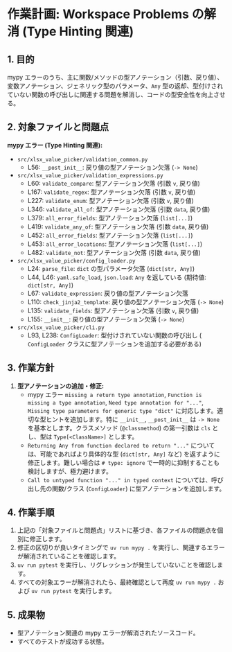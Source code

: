 # 作業計画: Workspace Problems の解消 (Type Hinting 関連)

## 1. 目的

mypy エラーのうち、主に関数/メソッドの型アノテーション（引数、戻り値）、変数アノテーション、ジェネリック型のパラメータ、`Any` 型の返却、型付けされていない関数の呼び出しに関連する問題を解消し、コードの型安全性を向上させる。

## 2. 対象ファイルと問題点

**mypy エラー (Type Hinting 関連):**

*   `src/xlsx_value_picker/validation_common.py`
    *   L56: `__post_init__`: 戻り値の型アノテーション欠落 (`-> None`)
*   `src/xlsx_value_picker/validation_expressions.py`
    *   L60: `validate_compare`: 型アノテーション欠落 (引数 `v`, 戻り値)
    *   L167: `validate_regex`: 型アノテーション欠落 (引数 `v`, 戻り値)
    *   L227: `validate_enum`: 型アノテーション欠落 (引数 `v`, 戻り値)
    *   L346: `validate_all_of`: 型アノテーション欠落 (引数 `data`, 戻り値)
    *   L379: `all_error_fields`: 型アノテーション欠落 (`list[...]`)
    *   L419: `validate_any_of`: 型アノテーション欠落 (引数 `data`, 戻り値)
    *   L452: `all_error_fields`: 型アノテーション欠落 (`list[...]`)
    *   L453: `all_error_locations`: 型アノテーション欠落 (`list[...]`)
    *   L482: `validate_not`: 型アノテーション欠落 (引数 `data`, 戻り値)
*   `src/xlsx_value_picker/config_loader.py`
    *   L24: `parse_file`: `dict` の型パラメータ欠落 (`dict[str, Any]`)
    *   L44, L46: `yaml.safe_load`, `json.load`: `Any` を返している (期待値: `dict[str, Any]`)
    *   L67: `validate_expression`: 戻り値の型アノテーション欠落
    *   L110: `check_jinja2_template`: 戻り値の型アノテーション欠落 (`-> None`)
    *   L135: `validate_fields`: 型アノテーション欠落 (引数 `v`, 戻り値)
    *   L155: `__init__`: 戻り値の型アノテーション欠落 (`-> None`)
*   `src/xlsx_value_picker/cli.py`
    *   L93, L238: `ConfigLoader`: 型付けされていない関数の呼び出し ( `ConfigLoader` クラスに型アノテーションを追加する必要がある)

## 3. 作業方針

1.  **型アノテーションの追加・修正:**
    *   mypy エラー `missing a return type annotation`, `Function is missing a type annotation`, `Need type annotation for "..."`, `Missing type parameters for generic type "dict"` に対応します。適切な型ヒントを追加します。特に `__init__`, `__post_init__` は `-> None` を基本とします。クラスメソッド (`@classmethod`) の第一引数は `cls` とし、型は `Type[<ClassName>]` とします。
    *   `Returning Any from function declared to return "..."` については、可能であればより具体的な型 (`dict[str, Any]` など) を返すように修正します。難しい場合は `# type: ignore` で一時的に抑制することも検討しますが、極力避けます。
    *   `Call to untyped function "..." in typed context` については、呼び出し先の関数/クラス (`ConfigLoader`) に型アノテーションを追加します。

## 4. 作業手順

1.  上記の「対象ファイルと問題点」リストに基づき、各ファイルの問題点を個別に修正します。
2.  修正の区切りが良いタイミングで `uv run mypy .` を実行し、関連するエラーが解消されていることを確認します。
3.  `uv run pytest` を実行し、リグレッションが発生していないことを確認します。
4.  すべての対象エラーが解消されたら、最終確認として再度 `uv run mypy .` および `uv run pytest` を実行します。

## 5. 成果物

*   型アノテーション関連の mypy エラーが解消されたソースコード。
*   すべてのテストが成功する状態。